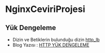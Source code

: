 # NginxCeviriProjesi
<h2>Yük Dengeleme </h2>

<ul>
  
<li >Dizin ve Betiklerin bulunduğu dizin 
<a href="https://github.com/WoodProgrammer/NginxCeviriProjesi/tree/master/http_lb">http_lb</a></li>

<li > Blog Yazısı :
<a href="https://medium.com/@emirozbirdeveloper/nginx-enc%C4%B1niks-ile-http-y%C3%BCk-dengeleme-i%CC%87%C5%9Flemi-10f7f9dfda90">HTTP YÜK DENGELEME</a> </li>

